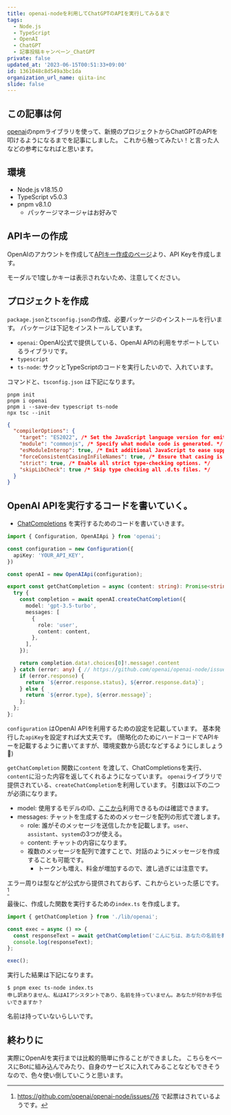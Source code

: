 ```yaml
---
title: openai-nodeを利用してChatGPTのAPIを実行してみるまで
tags:
  - Node.js
  - TypeScript
  - OpenAI
  - ChatGPT
  - 記事投稿キャンペーン_ChatGPT
private: false
updated_at: '2023-06-15T00:51:33+09:00'
id: 1361048c8d549a3bc1da
organization_url_name: qiita-inc
slide: false
---
```

## この記事は何

[openai](https://github.com/openai/openai-node)のnpmライブラリを使って、新規のプロジェクトからChatGPTのAPIを叩けるようになるまでを記事にしました。
これから触ってみたい！と言った人などの参考になればと思います。

## 環境

- Node.js v18.15.0
- TypeScript v5.0.3
- pnpm v8.1.0
  - パッケージマネージャはお好みで

## APIキーの作成

OpenAIのアカウントを作成して[APIキー作成のページ](https://platform.openai.com/account/api-keys)より、API Keyを作成します。

モーダルで1度しかキーは表示されないため、注意してください。

## プロジェクトを作成

`package.json`と`tsconfig.json`の作成、必要パッケージのインストールを行います。
パッケージは下記をインストールしています。

- `openai`: OpenAI公式で提供している、OpenAI APIの利用をサポートしているライブラリです。
- `typescript`
- `ts-node`: サクッとTypeScriptのコードを実行したいので、入れています。

コマンドと、`tsconfig.json` は下記になります。

```
pnpm init
pnpm i openai
pnpm i --save-dev typescript ts-node
npx tsc --init
```

```json:tsconfig.json
{
  "compilerOptions": {
    "target": "ES2022", /* Set the JavaScript language version for emitted JavaScript and include compatible library declarations. */
    "module": "commonjs", /* Specify what module code is generated. */
    "esModuleInterop": true, /* Emit additional JavaScript to ease support for importing CommonJS modules. This enables 'allowSyntheticDefaultImports' for type compatibility. */
    "forceConsistentCasingInFileNames": true, /* Ensure that casing is correct in imports. */
    "strict": true, /* Enable all strict type-checking options. */
    "skipLibCheck": true /* Skip type checking all .d.ts files. */
  }
}

```

## OpenAI APIを実行するコードを書いていく。

- [ChatCompletions](https://platform.openai.com/docs/guides/chat) を実行するためのコードを書いていきます。

```typescript:lib/openai.ts
import { Configuration, OpenAIApi } from 'openai';

const configuration = new Configuration({
  apiKey: 'YOUR_API_KEY',
})

const openAI = new OpenAIApi(configuration);

export const getChatCompletion = async (content: string): Promise<string> => {
  try {
    const completion = await openAI.createChatCompletion({
      model: 'gpt-3.5-turbo',
      messages: [
        {
          role: 'user',
          content: content,
        },
      ],
    });

    return completion.data!.choices[0]!.message!.content
  } catch (error: any) { // https://github.com/openai/openai-node/issues/76
    if (error.response) {
      return `${error.response.status}, ${error.response.data}`;
    } else {
      return `${error.type}, ${error.message}`;
    };
  };
};

```

`configuration` はOpenAI APIを利用するための設定を記載しています。
基本発行した`apiKey`を設定すれば大丈夫です。
(簡略化のためにハードコードでAPIキーを記載するように書いてますが、環境変数から読むなどするようにしましょう:pray:)

`getChatCompletion` 関数に`content` を渡して、ChatCompletionsを実行、`content`に沿った内容を返してくれるようになっています。
`openai`ライブラリで提供されている、`createChatCompletion`を利用しています。
引数は以下の二つが必須になります。

- model: 使用するモデルのID、[ここから](https://platform.openai.com/docs/models/overview)利用できるものは確認できます。
- messages: チャットを生成するためのメッセージを配列の形式で渡します。
  - role: 誰がそのメッセージを送信したかを記載します。`user`、`assistant`、`system`の3つが使える。
  - content: チャットの内容になります。
  - 複数のメッセージを配列で渡すことで、対話のようにメッセージを作成することも可能です。
    - トークンも増え、料金が増加するので、渡し過ぎには注意です。

エラー周りは型などが公式から提供されておらず、これからといった感じです。[^1]

[^1]: https://github.com/openai/openai-node/issues/76 で起票はされているようです。

最後に、作成した関数を実行するための`index.ts` を作成します。

```typescript:index.ts
import { getChatCompletion } from './lib/openai';

const exec = async () => {
  const responseText = await getChatCompletion('こんにちは、あなたの名前を教えてください。');
  console.log(responseText);
};

exec();

```

実行した結果は下記になります。

```
$ pnpm exec ts-node index.ts
申し訳ありません、私はAIアシスタントであり、名前を持っていません。あなたが何かお手伝いできますか？

```

名前は持っていないらしいです。

## 終わりに

実際にOpenAIを実行までは比較的簡単に作ることができました。
こちらをベースにBotに組み込んでみたり、自身のサービスに入れてみることなどもできそうなので、色々使い倒していこうと思います。
